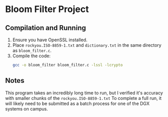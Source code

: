 # Bloom Filter Project

## Compilation and Running

1. Ensure you have OpenSSL installed.
2. Place `rockyou.ISO-8859-1.txt` and `dictionary.txt` in the same directory as `bloom_filter.c`.
3. Compile the code:
   ```bash
   gcc -o bloom_filter bloom_filter.c -lssl -lcrypto
   ```
   

## Notes

This program takes an incredibly long time to run, but I verified it's accuracy with smaller chunks of the `rockyou.ISO-8859-1.txt`
To complete a full run, it will likely need to be submitted as a batch process for one of the DGX systems on campus.
